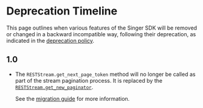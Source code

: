 # Deprecation Timeline

This page outlines when various features of the Singer SDK will be removed or changed in a backward
incompatible way, following their deprecation, as indicated in the
[deprecation policy](./release_process.md#deprecation-policy).

## 1.0

- The `RESTStream.get_next_page_token` method will no longer be called
  as part of the stream pagination process. It is replaced by the
  [`RESTStream.get_new_paginator`](singer_sdk.RESTStream.get_new_paginator).

  See the [migration guide](../guides/pagination-classes.md) for more information.
